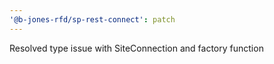 ```yaml
---
'@b-jones-rfd/sp-rest-connect': patch
---
```


Resolved type issue with SiteConnection and factory function
